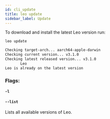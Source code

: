 ```yaml
---
id: cli_update
title: leo update
sidebar_label: Update
---
```

[general tags]: # (cli, leo_update, versioning)

To download and install the latest Leo version run:

```bash
leo update
```

```bash title="console output:"
Checking target-arch... aarch64-apple-darwin
Checking current version... v3.1.0
Checking latest released version... v3.1.0
       Leo 
Leo is already on the latest version
```

### Flags:
#### `-l`
#### `--list`
Lists all available versions of Leo.

